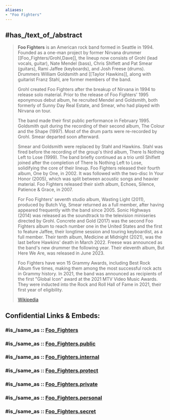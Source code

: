 ```yaml
---
aliases:
- "Foo Fighters"
---
```


## #has_/text_of_/abstract 

> **Foo Fighters** is an American rock band formed in Seattle in 1994. 
> Founded as a one-man project by former Nirvana drummer [[Foo_Fighters/Grohl,Dave]], 
> the lineup now consists of Grohl (lead vocals, guitar), Nate Mendel (bass), Chris Shiflett 
> and Pat Smear (guitars), Rami Jaffee (keyboards), and Josh Freese (drums). 
> Drummers William Goldsmith and [[Taylor Hawkins]], along with guitarist Franz Stahl, are former members of the band.
>
> Grohl created Foo Fighters after the breakup of Nirvana in 1994 to release solo material. 
> Prior to the release of Foo Fighters' 1995 eponymous debut album, 
> he recruited Mendel and Goldsmith, both formerly of Sunny Day Real Estate, and Smear, 
> who had played with Nirvana on tour. 
> 
> The band made their first public performance in February 1995. Goldsmith quit during the recording of their second album, 
> The Colour and the Shape (1997). Most of the drum parts were re-recorded by Grohl. Smear departed soon afterward.
>
> Smear and Goldsmith were replaced by Stahl and Hawkins. 
> Stahl was fired before the recording of the group's third album, There Is Nothing Left to Lose (1999). 
> The band briefly continued as a trio until Shiflett joined after the completion of There Is Nothing Left to Lose, 
> solidifying the core of their lineup. 
> Foo Fighters released their fourth album, One by One, in 2002. 
> It was followed with the two-disc In Your Honor (2005), 
> which was split between acoustic songs and heavier material. 
> Foo Fighters released their sixth album, Echoes, Silence, Patience & Grace, in 2007.
>
> For Foo Fighters' seventh studio album, Wasting Light (2011), produced by Butch Vig, 
> Smear returned as a full member, after having appeared frequently with the band since 2005. 
> Sonic Highways (2014) was released as the soundtrack to the television miniseries directed by Grohl. 
> Concrete and Gold (2017) was the second Foo Fighters album to reach number one in the United States 
> and the first to feature Jaffee, their longtime session and touring keyboardist, as a full member. 
> Their tenth album, Medicine at Midnight (2021), was the last before Hawkins' death in March 2022. 
> Freese was announced as the band's new drummer the following year. 
> Their eleventh album, But Here We Are, was released in June 2023.
>
> Foo Fighters have won 15 Grammy Awards, including Best Rock Album five times, 
> making them among the most successful rock acts in Grammy history. In 2021, 
> the band was announced as recipients of the first "Global Icon" award at the 2021 MTV Video Music Awards. 
> They were inducted into the Rock and Roll Hall of Fame in 2021, their first year of eligibility.
>
> [Wikipedia](https://en.wikipedia.org/wiki/Foo%20Fighters)


## Confidential Links & Embeds: 

### #is_/same_as :: [Foo_Fighters](/_Standards/Society/Communication/Media/Music/Musician/Music~Band/Foo_Fighters.md) 

### #is_/same_as :: [Foo_Fighters.public](/_public/Society/Communication/Media/Music/Musician/Music~Band/Foo_Fighters.public.md) 

### #is_/same_as :: [Foo_Fighters.internal](/_internal/Society/Communication/Media/Music/Musician/Music~Band/Foo_Fighters.internal.md) 

### #is_/same_as :: [Foo_Fighters.protect](/_protect/Society/Communication/Media/Music/Musician/Music~Band/Foo_Fighters.protect.md) 

### #is_/same_as :: [Foo_Fighters.private](/_private/Society/Communication/Media/Music/Musician/Music~Band/Foo_Fighters.private.md) 

### #is_/same_as :: [Foo_Fighters.personal](/_personal/Society/Communication/Media/Music/Musician/Music~Band/Foo_Fighters.personal.md) 

### #is_/same_as :: [Foo_Fighters.secret](/_secret/Society/Communication/Media/Music/Musician/Music~Band/Foo_Fighters.secret.md)

